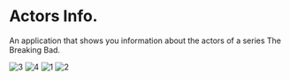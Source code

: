 # Actors Info.
An application that shows you information about the actors of a series The Breaking Bad.


![3](https://user-images.githubusercontent.com/94745074/155033308-7b341aaf-a2e3-4d56-bb87-453ad5810bea.jpeg)
![4](https://user-images.githubusercontent.com/94745074/155033313-9c8050a4-a8fd-424c-9340-7b057516a6d3.jpeg)
![1](https://user-images.githubusercontent.com/94745074/155033315-4baf6bc2-f5de-4c00-a749-5d8188779d5d.jpeg)
![2](https://user-images.githubusercontent.com/94745074/155033317-95a92837-1783-4fa3-9b2a-31a0b70fbf12.jpeg)
